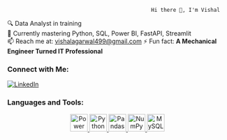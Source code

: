                                                   Hi there 👋, I'm Vishal  
🔍 Data Analyst in training  
🌱 Currently mastering Python, SQL, Power BI, FastAPI, Streamlit  
📫 Reach me at: vishalagarwal499@gmail.com
⚡ Fun fact: **A Mechanical Engineer Turned IT Professional**

### Connect with Me:
[![LinkedIn](https://img.shields.io/badge/LinkedIn-Profile-blue?logo=linkedin)](https://www.linkedin.com/in/vishal-agarwal-74b7341ab/)

### Languages and Tools:
<p align="center">
  <a href="https://powerbi.microsoft.com/" target="_blank">
    <img src="https://img.icons8.com/color/48/000000/power-bi.png" alt="Power BI" width="40"/>
  </a>
  <a href="https://www.python.org/" target="_blank">
    <img src="https://img.icons8.com/color/48/000000/python--v1.png" alt="Python" width="40"/>
  </a>
  <a href="https://pandas.pydata.org/" target="_blank">
    <img src="https://img.icons8.com/external-soft-fill-juicy-fish/48/000000/external-pandas-animal-soft-fill-soft-fill-juicy-fish.png" alt="Pandas" width="40"/>
  </a>
  <a href="https://numpy.org/" target="_blank">
    <img src="https://upload.wikimedia.org/wikipedia/commons/3/31/NumPy_logo_2020.svg" alt="NumPy" width="40"/>
  </a>
  <a href="https://dev.mysql.com/doc/" target="_blank">
    <img src="https://img.icons8.com/ios-filled/50/000000/mysql-logo.png" alt="MySQL" width="40"/>
  </a>
</p>



